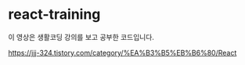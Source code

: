 # react-training
이 영상은 생활코딩 강의를 보고 공부한 코드입니다.

https://jjj-324.tistory.com/category/%EA%B3%B5%EB%B6%80/React
